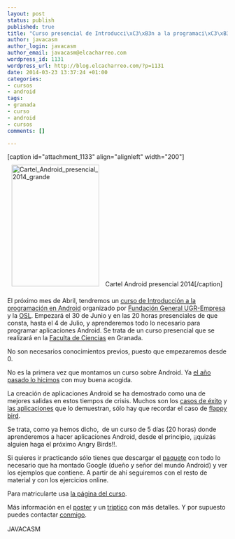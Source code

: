 ```yaml
--- 
layout: post
status: publish
published: true
title: "Curso presencial de Introducci\xC3\xB3n a la programaci\xC3\xB3n en Android en Granada"
author: javacasm
author_login: javacasm
author_email: javacasm@elcacharreo.com
wordpress_id: 1131
wordpress_url: http://blog.elcacharreo.com/?p=1131
date: 2014-03-23 13:37:24 +01:00
categories: 
- cursos
- android
tags: 
- granada
- curso
- android
- cursos
comments: []

---
```

[caption id="attachment_1133" align="alignleft" width="200"]<a href="http://blog.elcacharreo.com/wp-content/uploads/2014/03/Cartel_Android_presencial_2014_grande1.jpg"><img class="wp-image-1133" style="margin: 10px;" title="Cartel Android presencial 2014" src="http://blog.elcacharreo.com/wp-content/uploads/2014/03/Cartel_Android_presencial_2014_grande1-216x300.jpg" alt="Cartel_Android_presencial_2014_grande" width="200" height="278" /></a> Cartel Android presencial 2014[/caption]

El próximo mes de Abril, tendremos un <a href="https://fundacionugrempresa.es/web/index.php?option=com_listajax&amp;view=curso&amp;Id=1397" target="_blank">curso de Introducción a la programación en Android</a> organizado por <a href="https://fundacionugrempresa.es" target="_blank">Fundación General UGR-Empresa</a> y la <a href="http://osl.ugr.es" target="_blank">OSL</a>. Empezará el 30 de Junio y en las 20 horas presenciales de que consta, hasta el 4 de Julio, y aprenderemos todo lo necesario para programar aplicaciones Android. Se trata de un curso presencial que se realizará en la <a href="http://fciencias.ugr.es/" target="_blank">Faculta de Ciencias</a> en Granada.

No son necesarios conocimientos previos, puesto que empezaremos desde 0.

No es la primera vez que montamos un curso sobre Android. Ya <a href="http://blog.elcacharreo.com/2013/03/20/curso-de-programacion-de-android/" target="_blank">el año pasado lo hicimos</a> con muy buena acogida.

La creación de aplicaciones Android se ha demostrado como una de mejores salidas en estos tiempos de crisis. Muchos son los <a href="https://www.google.es/search?q=casos+de+%C3%A9xito+programaci%C3%B3n+Android&amp;oq=casos+de+%C3%A9xito+programaci%C3%B3n+Android&amp;aqs=chrome..69i57.1309j0j8&amp;sourceid=chrome&amp;es_sm=121&amp;ie=UTF-8">casos de éxito</a> y <a href="http://www.elandroidelibre.com/2014/03/las-aplicaciones-android-mas-instaladas-de-google-play-con-mas-de-100-millones-de-descargas.html">las aplicaciones</a> que lo demuestran, sólo hay que recordar el caso de <a href="https://www.google.es/search?q=flappy+bird&amp;oq=flappy+bird">flappy bird</a>.

Se trata, como ya hemos dicho,  de un curso de 5 días (20 horas) donde aprenderemos a hacer aplicaciones Android, desde el principio, ¡¡quizás alguien haga el próximo Angry Birds!!.

Si quieres ir practicando sólo tienes que descargar el <a href="http://developer.android.com/sdk/index.html" target="_blank">paquete</a> con todo lo necesario que ha montado Google (dueño y señor del mundo Android) y ver los ejemplos que contiene. A partir de ahí seguiremos con el resto de material y con los ejercicios online.

Para matricularte usa <a href="https://fundacionugrempresa.es/web/index.php?option=com_listajax&amp;amp;view=curso&amp;amp;Id=1397">la página del curso</a>.

Más información en el <a href="https://www.dropbox.com/s/xkk3bv92kex1d3j/B2%20INTRODUCCION%20A%20LA%20PROGRAMACION%20EN%20ANDROID%20I-CARTEL.pdf">poster</a> y un <a href="https://www.dropbox.com/s/lff101775ikj2ce/B2%20INTRODUCCION%20A%20LA%20PROGRAMACION%20EN%20ANDROID%20I-TRIPTICOS.pdf">triptico</a> con más detalles. Y por supuesto puedes contactar <a href="mailto://javacasm@elcacharreo.com">conmigo</a>.

<span style="line-height: 1.5em;">JAVACASM</span>
